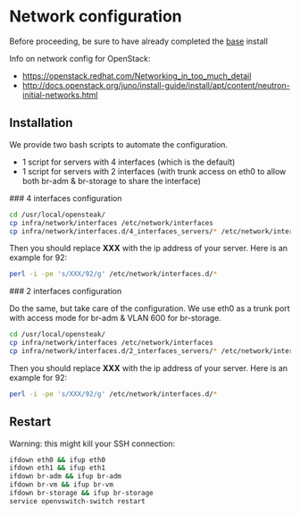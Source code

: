 # Network configuration
Before proceeding, be sure to have already completed the [base](docs/BASE.md) install

Info on network config for OpenStack:

* https://openstack.redhat.com/Networking_in_too_much_detail
* http://docs.openstack.org/juno/install-guide/install/apt/content/neutron-initial-networks.html


## Installation

We provide two bash scripts to automate the configuration.

* 1 script for servers with 4 interfaces (which is the default)
* 1 script for servers with 2 interfaces (with trunk access on eth0 to allow both br-adm & br-storage to share the interface)

### 4 interfaces configuration

```bash
cd /usr/local/opensteak/
cp infra/network/interfaces /etc/network/interfaces
cp infra/network/interfaces.d/4_interfaces_servers/* /etc/network/interfaces.d/
```

Then you should replace **XXX** with the ip address of your server. Here is an example for 92:
```bash
perl -i -pe 's/XXX/92/g' /etc/network/interfaces.d/*
```

### 2 interfaces configuration

Do the same, but take care of the configuration. We use eth0 as a trunk port with access mode for br-adm & VLAN 600 for br-storage.

```bash
cd /usr/local/opensteak/
cp infra/network/interfaces /etc/network/interfaces
cp infra/network/interfaces.d/2_interfaces_servers/* /etc/network/interfaces.d/
```

Then you should replace **XXX** with the ip address of your server. Here is an example for 92:
```bash
perl -i -pe 's/XXX/92/g' /etc/network/interfaces.d/*
```

## Restart

Warning: this might kill your SSH connection:

```bash
ifdown eth0 && ifup eth0
ifdown eth1 && ifup eth1
ifdown br-adm && ifup br-adm
ifdown br-vm && ifup br-vm
ifdown br-storage && ifup br-storage
service openvswitch-switch restart
```
